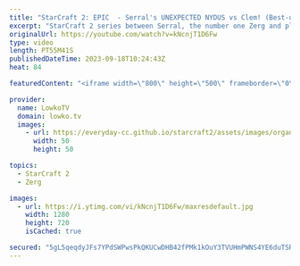 ```yaml
---
title: "StarCraft 2: EPIC  - Serral's UNEXPECTED NYDUS vs Clem! (Best-of-5)"
excerpt: "StarCraft 2 series between Serral, the number one Zerg and player in the world, and Clem, Europe's greatest Terran player. Lately Serral has been beating players like Maru, Cure and ByuN and he's been making it look easy. In this match he goes up against another Terran, but this time one that's a little"
originalUrl: https://youtube.com/watch?v=kNcnjT1D6Fw
type: video
length: PT55M41S
publishedDateTime: 2023-09-18T10:24:43Z
heat: 84

featuredContent: "<iframe width=\"800\" height=\"500\" frameborder=\"0\" src=\"https://www.youtube.com/embed/kNcnjT1D6Fw\" allow=\"accelerometer; autoplay; encrypted-media; gyroscope; picture-in-picture\" allowfullscreen></iframe>"

provider:
  name: LowkoTV
  domain: lowko.tv
  images:
    - url: https://everyday-cc.github.io/starcraft2/assets/images/organizations/lowko.tv-50x50.jpg
      width: 50
      height: 50

topics:
  - StarCraft 2
  - Zerg

images:
  - url: https://i.ytimg.com/vi/kNcnjT1D6Fw/maxresdefault.jpg
    width: 1280
    height: 720
    isCached: true

secured: "5gL5qeqdyJFs7YPdSWPwsPkQKUCwDHB42fPMk1kOuY3TVUHmPWNS4YE6duTSRSVJlT1y3qPdPIeTKub2wP+SCi6Iz7mKf2wfudY/qHAaV9kLgcM1u/VzIhHuQCXQvW1Zr1N/J48xVv7asOc0VAw1mKvYCCQVngxfsCAsLjiCYVdF30i9+OR1TsiLJCxztJsFrHwm9CsbMrCSnU4GkAVtJOYFQ5PfyboR7XFe4gG6v3p05q4RGtmMFaVYyRaXj+UxP5SPJ9yIqoSEaZcfE3/RGp330nBtVyZMcmO70FsNsaNOqcUA6IT5MPD1OeCZZHgbXLt966hoIT5nApBGi54Qppxq/PLC9fnwkYq9tkfiVvzdKaphjzcndQV4TDvRfPDMt8G0Wht2mgsCMACXb8NaLlNR7QMh4zAS2E5Dxrbtb8w=;kmNPw8EMHM4P3ViZ5m08tQ=="
---
```


